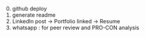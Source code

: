 0. github deploy
1. generate readme
2. LinkedIn post -> Portfolio linked -> Resume 
3. whatsapp : for peer review and PRO-CON analysis 